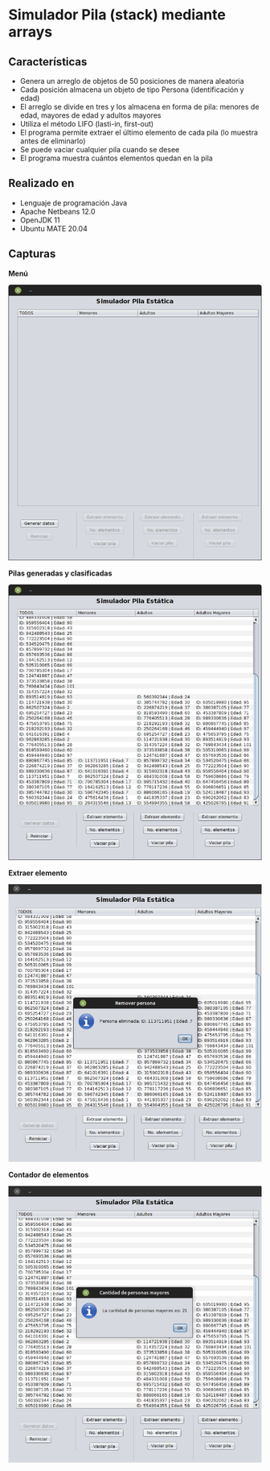 # Simulador Pila (stack) mediante arrays

## Características

* Genera un arreglo de objetos de 50 posiciones de manera aleatoria
* Cada posición almacena un objeto de tipo Persona (identificación y edad)
* El arreglo se divide en tres y los almacena en forma de pila: menores de edad, mayores de edad y adultos mayores
* Utiliza el método LIFO (lasti-in, first-out)
* El programa permite extraer el último elemento de cada pila (lo muestra antes de eliminarlo)
* Se puede vaciar cualquier pila cuando se desee
* El programa muestra cuántos elementos quedan en la pila

## Realizado en

* Lenguaje de programación Java
* Apache Netbeans 12.0
* OpenJDK 11
* Ubuntu MATE 20.04

## Capturas

**Menú**

![Menú principal](menu.png)

**Pilas generadas y clasificadas**

![Pilas](pilas.png)

**Extraer elemento**

![Remove element](remove.png)

**Contador de elementos**

![Contador de elementos](mayor.png)